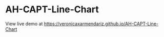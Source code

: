 AH-CAPT-Line-Chart
==================
View live demo at https://veronicaxarmendariz.github.io/AH-CAPT-Line-Chart
